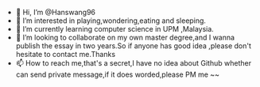 - 👋 Hi, I’m @Hanswang96
- 👀 I’m interested in playing,wondering,eating and sleeping.
- 🌱 I’m currently learning computer science in UPM ,Malaysia.
- 💞️ I’m looking to collaborate on my own master degree,and I wanna publish the essay in two years.So if anyone has good idea ,please don't hesitate to contact me.Thanks
- 📫 How to reach me,that's a secret,I have no idea about Github whether can send private message,if it does worded,please PM me ~~

<!---
Hanswang96/Hanswang96 is a ✨ special ✨ repository because its `README.md` (this file) appears on your GitHub profile.
You can click the Preview link to take a look at your changes.
--->
